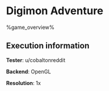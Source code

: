 # Digimon Adventure 

%game_overview%

## Execution information

**Tester**: u/cobaltonreddit

**Backend**: OpenGL

**Resolution**: 1x